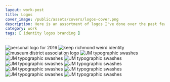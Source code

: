 ```yaml
---
layout: work-post
title: Logos
cover_image: /public/assets/covers/logos-cover.png
description: Here is an assortment of logos I've done over the past few years for personal projects, small clients, and fun side projects!
category: work
tags: [ identity logos branding ]
---
```

<div class="col-1-2">
  <img src="/public/assets/logos/2016-logo.png" alt="personal logo for 2016">
  <img src="/public/assets/logos/keep-rva-weird.png" alt="keep richmond weird identity">
  <img src="/public/assets/logos/museum-district-logo.png" alt="museum district association logo">
  <img src="/public/assets/logos/frostbite-logo.png" alt="JM typographic swashes">
  <img src="/public/assets/logos/moto-declassified-logo.png" alt="JM typographic swashes">
  <img src="/public/assets/logos/ravens-roost-logo.png" alt="JM typographic swashes">
</div>
<div class="col-1-2">
  <img src="/public/assets/logos/jm-logo.png" alt="JM typographic swashes">
  <img src="/public/assets/logos/rwd-tunes-logo.png" alt="JM typographic swashes">
  <img src="/public/assets/logos/sight-unseen-logo.png" alt="JM typographic swashes">
  <img src="/public/assets/logos/vsba-logo.png" alt="JM typographic swashes">
  <img src="/public/assets/logos/da-logo.png" alt="JM typographic swashes">
  <img src="/public/assets/logos/trader-joes-logo.png" alt="JM typographic swashes">
</div>
